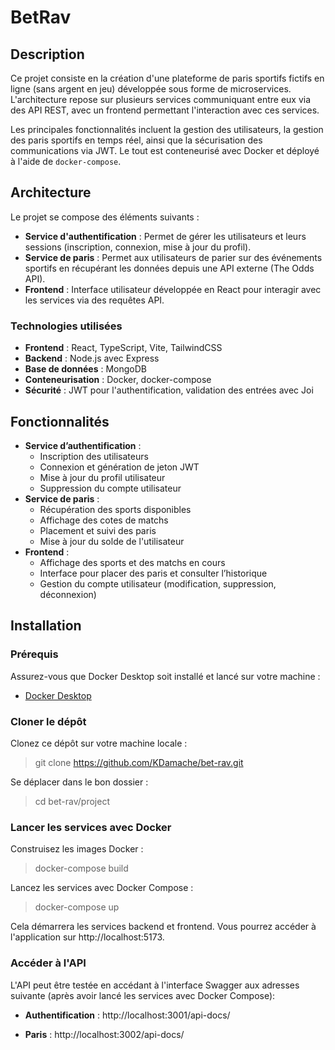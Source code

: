 # BetRav

## Description

Ce projet consiste en la création d'une plateforme de paris sportifs fictifs en ligne (sans argent en jeu) développée sous forme de microservices. L'architecture repose sur plusieurs services communiquant entre eux via des API REST, avec un frontend permettant l'interaction avec ces services.

Les principales fonctionnalités incluent la gestion des utilisateurs, la gestion des paris sportifs en temps réel, ainsi que la sécurisation des communications via JWT. Le tout est conteneurisé avec Docker et déployé à l'aide de `docker-compose`.

## Architecture

Le projet se compose des éléments suivants :

- **Service d'authentification** : Permet de gérer les utilisateurs et leurs sessions (inscription, connexion, mise à jour du profil).
- **Service de paris** : Permet aux utilisateurs de parier sur des événements sportifs en récupérant les données depuis une API externe (The Odds API).
- **Frontend** : Interface utilisateur développée en React pour interagir avec les services via des requêtes API.

### Technologies utilisées

- **Frontend** : React, TypeScript, Vite, TailwindCSS
- **Backend** : Node.js avec Express
- **Base de données** : MongoDB
- **Conteneurisation** : Docker, docker-compose
- **Sécurité** : JWT pour l'authentification, validation des entrées avec Joi

## Fonctionnalités

- **Service d’authentification** :
  - Inscription des utilisateurs
  - Connexion et génération de jeton JWT
  - Mise à jour du profil utilisateur
  - Suppression du compte utilisateur
- **Service de paris** :
  - Récupération des sports disponibles
  - Affichage des cotes de matchs
  - Placement et suivi des paris
  - Mise à jour du solde de l'utilisateur
- **Frontend** :
  - Affichage des sports et des matchs en cours
  - Interface pour placer des paris et consulter l’historique
  - Gestion du compte utilisateur (modification, suppression, déconnexion)

## Installation

### Prérequis

Assurez-vous que Docker Desktop soit installé et lancé sur votre machine :
- [Docker Desktop](https://www.docker.com/)

### Cloner le dépôt
Clonez ce dépôt sur votre machine locale :
> git clone https://github.com/KDamache/bet-rav.git

Se déplacer dans le bon dossier :
> cd bet-rav/project

### Lancer les services avec Docker
Construisez les images Docker :
> docker-compose build

Lancez les services avec Docker Compose :
> docker-compose up

Cela démarrera les services backend et frontend. 
Vous pourrez accéder à l'application sur http://localhost:5173.

### Accéder à l'API
L'API peut être testée en accédant à l'interface Swagger aux adresses suivante (après avoir lancé les services avec Docker Compose):
- **Authentification** :
http://localhost:3001/api-docs/

- **Paris** :
http://localhost:3002/api-docs/
